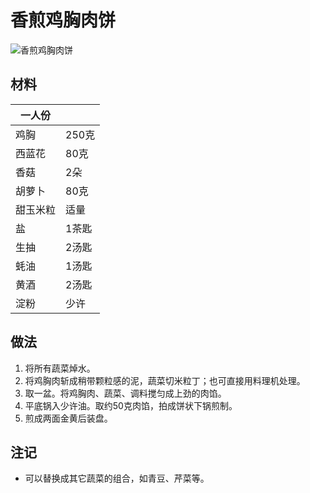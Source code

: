 # 香煎鸡胸肉饼

![香煎鸡胸肉饼](../Images/香煎鸡胸肉饼.jpg)

## 材料

| 一人份 |       |
| ------ | ----- |
| 鸡胸   | 250克 |
| 西蓝花 | 80克 |
| 香菇 | 2朵 |
| 胡萝卜 | 80克 |
| 甜玉米粒 | 适量 |
| 盐 | 1茶匙 |
| 生抽 | 2汤匙 |
| 蚝油 | 1汤匙 |
| 黄酒 | 2汤匙 |
| 淀粉 | 少许 |

## 做法

1. 将所有蔬菜焯水。
2. 将鸡胸肉斩成稍带颗粒感的泥，蔬菜切米粒丁；也可直接用料理机处理。
3. 取一盆。将鸡胸肉、蔬菜、调料搅匀成上劲的肉馅。
4. 平底锅入少许油。取约50克肉馅，拍成饼状下锅煎制。
5. 煎成两面金黄后装盘。

## 注记

- 可以替换成其它蔬菜的组合，如青豆、芹菜等。